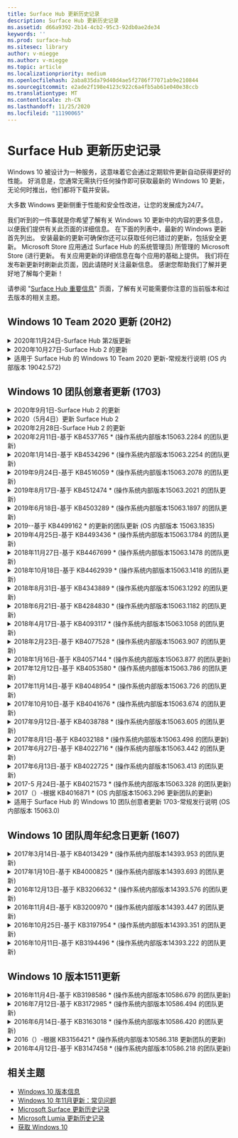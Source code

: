 ```yaml
---
title: Surface Hub 更新历史记录
description: Surface Hub 更新历史记录
ms.assetid: d66a9392-2b14-4cb2-95c3-92db0ae2de34
keywords: ''
ms.prod: surface-hub
ms.sitesec: library
author: v-miegge
ms.author: v-miegge
ms.topic: article
ms.localizationpriority: medium
ms.openlocfilehash: 2aba835da79d40d4ae5f2786f77071ab9e210844
ms.sourcegitcommit: e2ade2f198e4123c922c6a4fb5ab61e040e38ccb
ms.translationtype: MT
ms.contentlocale: zh-CN
ms.lasthandoff: 11/25/2020
ms.locfileid: "11190065"
---
```

# Surface Hub 更新历史记录

Windows 10 被设计为一种服务，这意味着它会通过定期软件更新自动获得更好的性能。 好消息是，您通常无需执行任何操作即可获取最新的 Windows 10 更新，无论何时推出，他们都将下载并安装。

大多数 Windows 更新侧重于性能和安全性改进，让您的发展成为24/7。

我们听到的一件事就是你希望了解有关 Windows 10 更新中的内容的更多信息，以便我们提供有关此页面的详细信息。 在下面的列表中，最新的 Windows 更新首先列出。 安装最新的更新可确保你还可以获取任何已错过的更新，包括安全更新。 Microsoft Store 应用通过 Surface Hub 的系统管理员) 所管理的 Microsoft Store (进行更新。 有关应用更新的详细信息在每个应用的基础上提供。
我们将在发布新更新时刷新此页面，因此请随时关注最新信息。 感谢您帮助我们了解并更好地了解每个更新！

请参阅 "[Surface Hub 重要信息](https://support.microsoft.com/products/surface-devices/surface-hub)" 页面，了解有关可能需要你注意的当前版本和过去版本的相关主题。

## Windows 10 Team 2020 更新 (20H2) 

<details>
<summary>2020年11月24日-Surface Hub 第2版更新</summary>

此更新特定于 Surface Hub 2，并提供如下所述的驱动程序和固件更新：

* 表面 SMC 固件更新-3.91.139。0
  * 改善连接备用的可靠性。
* Surface 触控固件更新-3.91.139。0
  * 改善连接待机触摸响应。
* Surface USB 音频固件更新-3.91.139。0
* Surface Pen 固件更新-3.91.139。0
</details>

<details>
<summary>2020年10月27日-Surface Hub 2 的更新</summary>

此更新特定于 Surface Hub 2，并提供如下所述的驱动程序和固件更新：

* Surface System 聚合器固件更新-4.14.139。0
* Surface UEFI 更新-694.3386.768。0
</details>

<details>
<summary>适用于 Surface Hub 的 Windows 10 Team 2020 更新-常规发行说明 (OS 内部版本 19042.572) </summary>

对 Surface Hub 的此更新包括质量改进和安全修补程序。 在 "[windows 10 Team 2020 更新](https://docs.microsoft.com/surface-hub/surface-hub-2020-update-whats-new)" 的 "新增功能" 页面上注明 Surface Hub 的关键更新，但尚未在[Windows 10 更新历史记录](https://support.microsoft.com/help/4581839/windows-10-update-history)中列出。

请参阅 "[安装 Windows 10 Team 2020 更新](https://docs.microsoft.com/surface-hub/surface-hub-2020-update)" 页面，了解有关按区域、分发方法和设备类型更新可用性的详细信息。
</details>

## Windows 10 团队创意者更新 (1703) 

<details>
<summary>2020年9月1日-Surface Hub 2 的更新</summary>

此更新特定于 Surface Hub 2，并提供如下所述的驱动程序和固件更新：

* 表面 SMC 固件更新-1.177.139。0
  * 改进了字段修复方案。
* Surface SSD 固件更新-5.14.139。0
  * 提高系统稳定性。
* Surface 串口集线器驱动程序-9.40.139。0
  * 提高系统稳定性。
</details>

<details>
<summary>2020（5月4日）更新 Surface Hub 2</summary>

此更新特定于 Surface Hub 2，并提供如下所述的驱动程序和固件更新：

* Surface USB 音频驱动程序-15.3.6。0
  * 改善方向音频性能。
* 英特尔 (R) 显示音频驱动程序-10.27.0。5
  * 改进屏幕共享方案。
* 英特尔 (R) 图形驱动程序-26.20.100.7263
  * 提高系统稳定性。
* Surface System 驱动程序-1.7.139。0
  * 提高系统稳定性。
* 表面 SMC 固件更新-1.176.139。0
  * 提高系统稳定性。
</details>

<details>
<summary>2020年2月28日-Surface Hub 2 的更新</summary>

此更新特定于 Surface Hub 2，并提供如下所述的驱动程序和固件更新：

* Surface Integration 驱动程序-13.46.139。0 
  * 改善显示亮度方案。
* Intel (R) 管理引擎接口驱动程序-1914.12.0.1256
  * 提高系统稳定性。
* 表面 SMC 固件更新-1.161.139。0
  * 改善笔的电池性能。
* Surface UEFI 更新-694.2938.768。0
  * 提高系统稳定性。
</details>

<details>
<summary>2020年2月11日-基于 KB4537765 * (操作系统内部版本15063.2284 的团队更新) </summary>

对 Surface Hub 的此更新包括质量改进和安全修补程序。 在 [Windows 10 更新历史记录](https://support.microsoft.com/help/4018124/windows-10-update-history)中尚未概括介绍 Surface Hub 的关键更新，包括：

* 解决了 Skype for Business 通话期间，其他参与者无法听到集线器2的问题。
* 提高 Surface Hub 上某些阿拉伯语、希伯来语和其他 RTL 语言使用方案的可靠性。

请参阅 [Surface Hub 管理员指南](https://docs.microsoft.com/surface-hub/) ，了解如何启用/禁用设备功能和服务。
*[KB4537765](https://support.microsoft.com/help/4537765)
</details>

<details>
<summary>2020年1月14日-基于 KB4534296 * (操作系统内部版本15063.2254 的团队更新) </summary>

对 Surface Hub 的此更新包括质量改进和安全修补程序。 在 [Windows 10 更新历史记录](https://support.microsoft.com/help/4018124/windows-10-update-history)中尚未概括介绍 Surface Hub 的关键更新，包括：

* 解决 Microsoft Surface Hub 2 的日志收集问题。

请参阅 [Surface Hub 管理员指南](https://docs.microsoft.com/surface-hub/) ，了解如何启用/禁用设备功能和服务。
*[KB4534296](https://support.microsoft.com/help/4534296)
</details>

<details>
<summary>2019年9月24日-基于 KB4516059 * (操作系统内部版本15063.2078 的团队更新) </summary>

对 Surface Hub 的此更新包括质量改进和安全修补程序。 在 [Windows 10 更新历史记录](https://support.microsoft.com/help/4018124/windows-10-update-history)中尚未概括介绍 Surface Hub 的关键更新，包括：

 * 更新到 Surface Hub 2 恢复设置页面，准确反映恢复选项。
 * 更新到 Surface Hub 2 的 "欢迎" 屏幕以改善设备 recognizability。
 * 解决 Windows 团队 shell 后台显示错误的问题。
 * 解决了使用 MDM 策略配置时 "开始" 菜单布局的持久性问题。
 * 修复了浏览某些内部网站时发生的 Microsoft Edge 中的问题。
 * 修复了在全屏模式下进行演示时出现的 Skype for business 问题。

请参阅 [Surface Hub 管理员指南](https://docs.microsoft.com/surface-hub/) ，了解如何启用/禁用设备功能和服务。
*[KB4503289](https://support.microsoft.com/help/4503289)
</details>

<details>
<summary>2019年8月17日-基于 KB4512474 * (操作系统内部版本15063.2021 的团队更新) </summary>

对 Surface Hub 的此更新包括质量改进和安全修补程序。 在 [Windows 10 更新历史记录](https://support.microsoft.com/help/4018124/windows-10-update-history)中尚未概括介绍 Surface Hub 的关键更新，包括：

 * 确保集线器2的视频输出默认为 "重复" 模式。
 * 提高了 Surface Hub 上的一些阿拉伯语语言使用方案的可靠性。

请参阅 [Surface Hub 管理员指南](https://docs.microsoft.com/surface-hub/) ，了解如何启用/禁用设备功能和服务。
*[KB4503289](https://support.microsoft.com/help/4503289)
 </details>

<details>
<summary>2019年6月18日-基于 KB4503289 * (操作系统内部版本15063.1897 的团队更新) </summary>

对 Surface Hub 的此更新包括质量改进和安全修补程序。 在 [Windows 10 更新历史记录](https://support.microsoft.com/help/4018124/windows-10-update-history)中尚未概括介绍 Surface Hub 的关键更新，包括：

* 解决了阻止用户使用 Azure Active Directory 帐户登录到 Microsoft Surface Hub 设备的问题。 出现此问题的原因是以前的会话未成功结束。
* 将对 TLS 1.2 连接的支持添加到设备帐户设置方案中的标识提供程序和 Exchange。
* 修复了在集线器2上的硬件诊断应用的可靠性。 
* 修复以改进对集线器2的首次运行设置体验的一致性。 

请参阅 [Surface Hub 管理员指南](https://docs.microsoft.com/surface-hub/) ，了解如何启用/禁用设备功能和服务。
*[KB4503289](https://support.microsoft.com/help/4503289)
</details>

<details>
<summary>2019--基于 KB4499162 * 的更新的团队更新 (OS 内部版本 15063.1835) </summary>

对 Surface Hub 的此更新包括质量改进和安全修补程序。 在 [Windows 10 更新历史记录](https://support.microsoft.com/help/4018124/windows-10-update-history)中尚未概括介绍 Surface Hub 的关键更新，包括：

* 确保在启用 "使用设备帐户凭据" 功能后，不提示 Surface Hub 用户输入代理凭据。
* 解决了由于音频/视频未使用正确的代理而导致 Skype 连接无法定期失败的问题。
* 在 Skype for Business 中添加对 TLS 1.2 的支持。
* 当 Skype 服务器已禁用 TLS 1.0 或 TLS 1.1 时，解决 Skype 客户端中的 SIP 连接故障。

请参阅 [Surface Hub 管理员指南](https://docs.microsoft.com/surface-hub/) ，了解如何启用/禁用设备功能和服务。
*[KB4499162](https://support.microsoft.com/help/4499162)
</details>

<details>
<summary>2019年4月25日-基于 KB4493436 * (操作系统内部版本15063.1784 的团队更新) </summary>

对 Surface Hub 的此更新包括质量改进和安全修补程序。 在 [Windows 10 更新历史记录](https://support.microsoft.com/help/4018124/windows-10-update-history)中尚未概括介绍 Surface Hub 的关键更新，包括：

* 解决与 Surface Hub 连接的某些 USB 设备的视频和音频同步问题。

请参阅 [Surface Hub 管理员指南](https://docs.microsoft.com/surface-hub/) ，了解如何启用/禁用设备功能和服务。
*[KB4493436](https://support.microsoft.com/help/4493436)
</details>

<details>
<summary>2018年11月27日-基于 KB4467699 * (操作系统内部版本15063.1478 的团队更新) </summary>

对 Surface Hub 的此更新包括质量改进和安全修补程序。 在 [Windows 10 更新历史记录](https://support.microsoft.com/help/4018124/windows-10-update-history)中尚未概括介绍 Surface Hub 的关键更新，包括：

* 解决了阻止某些用户 Signing-In "我的会议和文件" 的问题。

请参阅 [Surface Hub 管理员指南](https://docs.microsoft.com/surface-hub/) ，了解如何启用/禁用设备功能和服务。
*[KBKB4467699](https://support.microsoft.com/help/KB4467699)
</details>

<details>
<summary>2018年10月18日-基于 KB4462939 * (操作系统内部版本15063.1418 的团队更新) </summary>

对 Surface Hub 的此更新包括质量改进和安全修补程序。 在 [Windows 10 更新历史记录](https://support.microsoft.com/help/4018124/windows-10-update-history)中尚未概括介绍 Surface Hub 的关键更新，包括：

* Skype for Business 修补程序： 
  * 解决从睡眠状态恢复时的 Skype for Business 连接问题
  * 解决了在设备连接到 Internet 时的 Skype for Business 网络连接问题
  * 解决从目录中搜索用户时的 Skype for Business 崩溃问题
* 解决了在企业代理环境中中心错误地报告 "无 Internet 连接" 的问题。
* 实施了一项功能，使客户能够通过新的白板体验。

请参阅 [Surface Hub 管理员指南](https://docs.microsoft.com/surface-hub/) ，了解如何启用/禁用设备功能和服务。
*[KB4462939](https://support.microsoft.com/help/4462939)
</details>

<details>
<summary>2018年8月31日-基于 KB4343889 * (操作系统内部版本15063.1292 的团队更新) </summary>

对 Surface Hub 的此更新包括质量改进和安全修补程序。 在 [Windows 10 更新历史记录](https://support.microsoft.com/help/4018124/windows-10-update-history)中尚未概括介绍 Surface Hub 的关键更新，包括：

* 添加对 Microsoft 团队的支持
* 解决 Intune 注册的任务管理问题
* 使管理员能够为中心禁用即时消息和电子邮件服务
* 针对 Surface Hub Skype for Business 应用程序的其他 bug 修复和可靠性改进

请参阅 [Surface Hub 管理员指南](https://docs.microsoft.com/surface-hub/) ，了解如何启用/禁用设备功能和服务。
*[KB4343889](https://support.microsoft.com/help/4343889)
</details>

<details>
<summary>2018年6月21日-基于 KB4284830 * (操作系统内部版本15063.1182 的团队更新) </summary>

对 Surface Hub 的此更新包括质量改进和安全修补程序。 在 [Windows 10 更新历史记录](https://support.microsoft.com/help/4018124/windows-10-update-history)中尚未概括介绍 Surface Hub 的关键更新，包括：

* 在 EMEA 地区对 GDPR 要求的支持的遥测更改

请参阅 [Surface Hub 管理员指南](https://docs.microsoft.com/surface-hub/) ，了解如何启用/禁用设备功能和服务。
*[KB4284830](https://support.microsoft.com/help/KB4284830)
</details>

<details>
<summary>2018年4月17日-基于 KB4093117 * (操作系统内部版本15063.1058 的团队更新) </summary>

对 Surface Hub 的此更新包括质量改进和安全修补程序。 在 [Windows 10 更新历史记录](https://support.microsoft.com/help/4018124/windows-10-update-history)中尚未概括介绍 Surface Hub 的关键更新，包括：

* 解决有线投影问题
* 为特定 MDM (移动设备管理) 策略启用批量更新
* 解决国际电话的电话拨号程序问题
* 解决两个 Surface Hub 加入同一会议时的图像解析问题
* 解决) 证书处理错误的 OMS (操作管理套件
* 解决了在会话结束时清理的安全问题
* 解决在将 Surface Hub 指定到通道149到165时的 Miracast 问题
  * 由于地区政府的规定，频道149至165将继续在欧洲、日本或以色列不可用

请参阅 [Surface Hub 管理员指南](https://docs.microsoft.com/surface-hub/) ，了解如何启用/禁用设备功能和服务。
*[KB4093117](https://support.microsoft.com/help/4093117)
</details>

<details>
<summary>2018年2月23日-基于 KB4077528 * (操作系统内部版本15063.907 的团队更新) </summary>

对 Surface Hub 的此更新包括质量改进和安全修补程序。 在 [Windows 10 更新历史记录](https://support.microsoft.com/help/4018124/windows-10-update-history)中尚未概括介绍 Surface Hub 的关键更新，包括：

* 解决了未正确应用 MDM 设置的问题
* 改进的清理过程

请参阅 [Surface Hub 管理员指南](https://docs.microsoft.com/surface-hub/) ，了解如何启用/禁用设备功能和服务。
*[KB4077528](https://support.microsoft.com/help/4077528)
</details>

<details>
<summary>2018年1月16日-基于 KB4057144 * (操作系统内部版本15063.877 的团队更新) </summary>

对 Surface Hub 的此更新包括质量改进和安全修补程序。 在 [Windows 10 更新历史记录](https://support.microsoft.com/help/4018124/windows-10-update-history)中尚未概括介绍 Surface Hub 的关键更新，包括：

* 通过 MDM 添加管理 "开始" 菜单磁贴布局的功能
* 有关密码旋转配置的 MDM 错误修复

请参阅 [Surface Hub 管理员指南](https://docs.microsoft.com/surface-hub/) ，了解如何启用/禁用设备功能和服务。
*[KB4057144](https://support.microsoft.com/help/4057144)
</details>

<details>
<summary>2017年12月12日-基于 KB4053580 * (操作系统内部版本15063.786 的团队更新) </summary>

对 Surface Hub 的此更新包括质量改进和安全修补程序。 在 [Windows 10 更新历史记录](https://support.microsoft.com/help/4018124/windows-10-update-history)中尚未概括介绍 Surface Hub 的关键更新，包括：

* 解决 Skype for Business 通话期间 (撕裂或闪烁) 相机视频闪烁
* 解决了通知中心 SSD ID 问题

请参阅 [Surface Hub 管理员指南](https://docs.microsoft.com/surface-hub/) ，了解如何启用/禁用设备功能和服务。
*[KB4053580](https://support.microsoft.com/help/4053580)
</details>

<details>
<summary>2017年11月14日-基于 KB4048954 * (操作系统内部版本15063.726 的团队更新) </summary>

对 Surface Hub 的此更新包括质量改进和安全修补程序。 在 [Windows 10 更新历史记录](https://support.microsoft.com/help/4018124/windows-10-update-history)中尚未概括介绍 Surface Hub 的关键更新，包括：

* 允许客户使用 MDM 策略启用 802.1 x 有线网络身份验证的功能更新。
* 一个功能更新，使用户可以在打开文件时动态选择其选择的应用程序。
* 修复：确保结束会话清理完全删除用户帐户和设备之间的所有连接。
* 改善清理时间以及 Miracast 连接时间的性能修复。
* 在广告 hock 会议期间引入了轻松的身份验证利用率。
* 修复：确保服务组件使用在设备上配置的同一代理。
* 减少并更全面地保护设备传输的遥测，从而减少带宽利用率。
* 启用允许用户在会议结束后向 Microsoft 提供反馈的功能。

请参阅 [Surface Hub 管理员指南](https://docs.microsoft.com/surface-hub/) ，了解如何启用/禁用设备功能和服务。
*[KB4048954](https://support.microsoft.com/help/4048954)
</details>

<details>
<summary>2017年10月10日-基于 KB4041676 * (操作系统内部版本15063.674 的团队更新) </summary>

对 Surface Hub 的此更新包括质量改进和安全修补程序。 在 [Windows 10 更新历史记录](https://support.microsoft.com/help/4018124/windows-10-update-history)中尚未概括介绍 Surface Hub 的关键更新，包括：

* Skype for Business
  * 解决了在从睡眠状态恢复时需要重新启动设备的问题。
  * 修复了外部联系人无法通过 Skype Online 中心帐户解决的问题。
* PowerPoint
  * 修复了某些 PowerPoint 演示文稿无法在中心上进行投影的问题。
* 常规
  * 修复以解决系统管理员无法禁用 USB 端口的问题。

*[KB4041676](https://support.microsoft.com/help/4041676)
</details>

<details>
<summary>2017年9月12日-基于 KB4038788 * (操作系统内部版本15063.605 的团队更新)  </summary>

对 Surface Hub 的此更新包括质量改进和安全修补程序。 在 [Windows 10 更新历史记录](https://support.microsoft.com/help/4018124/windows-10-update-history)中尚未概括介绍 Surface Hub 的关键更新，包括：

* 安全性
  * 解决从睡眠唤醒设备时 Bitlocker 的问题。
* 常规
  * 减少设备运行状况遥测的频率/数量，从而提高系统性能。
  * 修复了阻止设备收集系统日志的问题。

*[KB4038788](https://support.microsoft.com/help/4038788)
</details>

<details>
<summary>2017年8月1日-基于 KB4032188 * (操作系统内部版本15063.498 的团队更新) </summary>

* Skype for Business 
  * 解决了 Skype for Business Sign-In 问题，需要重试或重新启动系统。
  * 解决了不正确显示的 Skype for Business 会议时间。
  * 改进 Surface Hub Skype for business 可靠性的修补程序。

*[KB4032188](https://support.microsoft.com/help/4032188)
</details>

<details>
<summary>2017年6月27日-基于 KB4022716 * (操作系统内部版本15063.442 的团队更新) </summary>

对 Surface Hub 的此更新包括质量改进和安全修补程序。 在 [Windows 10 更新历史记录](https://support.microsoft.com/help/4018124/windows-10-update-history)中尚未概括介绍 Surface Hub 的关键更新，包括：

* 地址 NVIDIA 驱动程序崩溃可能会导致睡眠 84 "Surface Hub 断电，需要手动重启。
* 解决了某些应用无法在 84 "Surface Hub" 上启动的问题。

*[KB4022716](https://support.microsoft.com/help/4022716)
</details>

<details>
<summary>2017年6月13日-基于 KB4022725 * (操作系统内部版本15063.413 的团队更新) </summary>

对 Surface Hub 的此更新包括质量改进和安全修补程序。 在 [Windows 10 更新历史记录](https://support.microsoft.com/help/4018124/windows-10-update-history)中尚未概括介绍 Surface Hub 的关键更新，包括：

* 常规
  * 已解决笔墨迹丢弃的笔问题
  * 解决了导致 "清理" 会议时间延长的问题

*[KB4022725](https://support.microsoft.com/help/4022725)
</details>

<details>
<summary>2017-5 月24日-基于 KB4021573 * (操作系统内部版本15063.328 的团队更新) </summary>

对 Surface Hub 的此更新包括质量改进和安全修补程序。 在 [Windows 10 更新历史记录](https://support.microsoft.com/help/4018124/windows-10-update-history)中尚未概括介绍 Surface Hub 的关键更新，包括：

* 常规
  * 更新问题时，解决了代理设置保留问题

*[KB4021573](https://support.microsoft.com/help/4021573)
</details>

<details>
<summary>2017（）-根据 KB4016871 * (OS 内部版本15063.296 更新团队的更新) </summary>

对 Surface Hub 的此更新包括质量改进和安全修补程序。 在 [Windows 10 更新历史记录](https://support.microsoft.com/help/4018124/windows-10-update-history)中尚未概括介绍 Surface Hub 的关键更新，包括：

* 常规
  * 解决的睡眠/唤醒周期问题
  * 解决了多个重置和恢复问题
  * 解决 "更新历史记录" 选项卡问题
  * 已解决的 Miracast 服务启动问题
* 应用
  * 修复了应用包更新错误

*[KB4016871](https://support.microsoft.com/help/4016871)
</details>

<details>
<summary>适用于 Surface Hub 的 Windows 10 团队创意者更新 1703-常规发行说明 (OS 内部版本 15063.0) </summary>

对 Surface Hub 的此更新包括质量改进和安全修补程序。 在 [Windows 10 更新历史记录](https://support.microsoft.com/help/4018124/windows-10-update-history)中尚未概括介绍 Surface Hub 的关键更新，包括：

* 发展大屏幕体验 
  * 改进了欢迎和开始的会议轮播
  * 直接从 "开始" 菜单加入会议和结束会话
  * 在会话期间应用可以更好地利用屏幕
  * 简化的 Skype 控件
  * 改进了提供反馈的机制
* 访问我的个人内容 *
  * 欢迎或开始个人单一登录
  * 直接从 "开始" 菜单加入会议和结束会话
  * 通过 OneDrive for business 直接从 "开始" 访问个人文件
  * 预填充的与会者登录
  * 通过 "身份验证器" 应用简化的身份验证流 * *
* 部署 & 易管理性 
  * 通过批量预配简化了 OOBE 体验
  * 基于云的设备恢复服务
  * 企业客户端证书支持
  * 改进了代理凭据支持
  * 已添加和/improved Skype 服务质量 (QoS) 配置支持
  * 添加了在 "设置" 中设置默认设备音量的功能
  * 改进了针对 Surface Hub[设置](https://docs.microsoft.com/surface-hub/remote-surface-hub-management)的 MDM 支持
* 提高了安全性 
  * 已添加限制仅限 BitLocker 的 USB 驱动器的功能
  * 添加了通过 MDM 禁用 USB 端口的功能
  * 已添加在超时时禁用 "恢复会话" 功能的功能
  * 有线 802.1 x 支持添加
* 音频和投影
  * 杜比音频 "人体学扬声器" 增强功能
  * 在 Skype for Business 通话期间，减少了使用笔时的 "笔点击" 声音
  * 添加了对 Miracast 基础结构连接的支持
* 可靠性和性能修复程序
  * 解决了多个重置和恢复问题
  * 利用客户证书时已解决 Surface Hub Exchange 身份验证问题
  * 改进了 Wi-Fi 网络连接和凭据稳定性
  * 修复了视频播放期间的 "Miracast 音频" 弹出和同步问题
  * 用于禁用自动连接行为的包含设置

* 单一登录功能需要使用 Office365 和 OneDrive for business * * 请参阅管理员指南了解服务要求

</details>

## Windows 10 团队周年纪念日更新 (1607) 

<details>
<summary>2017年3月14日-基于 KB4013429 * (操作系统内部版本14393.953 的团队更新) </summary>

对 Surface Hub 的此更新包括质量改进和安全修补程序。 在 [Windows 10 更新历史记录](https://support.microsoft.com/help/4018124/windows-10-update-history)中尚未概括介绍 Surface Hub 的关键更新，包括：

* 常规
  * 文件资源管理器的安全修补程序阻止导航到受限制的文件位置
* Skype for Business
  * 在基于远程桌面的屏幕共享中修复到地址延迟

*[KB4013429](https://support.microsoft.com/help/4013429)
</details>

<details>
<summary>2017年1月10日-基于 KB4000825 * (操作系统内部版本14393.693 的团队更新) </summary>

对 Surface Hub 的此更新包括质量改进和安全修补程序。 在 [Windows 10 更新历史记录](https://support.microsoft.com/help/4018124/windows-10-update-history)中尚未概括介绍 Surface Hub 的关键更新，包括：

* 支持选择用于物理日语键盘的106/109 键盘布局

*[KB4000825](https://support.microsoft.com/help/4000825)
</details>

<details>
<summary>2016年12月13日-基于 KB3206632 * (操作系统内部版本14393.576 的团队更新) </summary>

对 Surface Hub 的此更新包括质量改进和安全修补程序。 在 [Windows 10 更新历史记录](https://support.microsoft.com/help/4018124/windows-10-update-history)中尚未概括介绍 Surface Hub 的关键更新，包括：

* 解决有线连接音频失真问题

*[KB3206632](https://support.microsoft.com/help/3206632)
</details>

<details>
<summary>2016年11月4日-基于 KB3200970 * (操作系统内部版本14393.447 的团队更新) </summary>

此更新到 Windows 10 团队周年纪念更新 (版本 1607) 用于 Surface Hub，包括质量改进和安全修补程序。 在 [Windows 10 更新历史记录](https://support.microsoft.com/help/4018124/windows-10-update-history)中尚未概括介绍 Surface Hub 的关键更新，包括：

* 用于改进可靠性的 Skype for Business 缺陷修复程序

*[KB3200970](https://support.microsoft.com/help/3200970)
</details>

<details>
<summary>2016年10月25日-基于 KB3197954 * (操作系统内部版本14393.351 的团队更新) </summary>

对 Surface Hub 的此更新包括质量改进和安全修补程序。 在 [Windows 10 更新历史记录](https://support.microsoft.com/help/4018124/windows-10-update-history)中尚未概括介绍 Surface Hub 的关键更新，包括：

* 支持操作系统和 Bios 中的新睡眠功能，以减少 Surface Hub 的电源消耗并提高其长期可靠性
* 常规
  * 解决屏幕键盘有时不会出现的情况
  * 解决打开计划会议时偶尔出现的白板应用程序切换
  * 解决了在重置设备后阻止管理员更改本地管理员密码的问题
  * 在设备重置期间，BIOS 更改解决了状态栏跟踪问题
  * UEFI 更新解决断电问题

*[KB3197954](https://support.microsoft.com/help/3197954)
</details>

<details>
<summary>2016年10月11日-基于 KB3194496 * (操作系统内部版本14393.222 的团队更新) </summary>

此更新将 Windows 10 团队周年更新带入 Surface Hub，包括质量改进和安全修补程序。  (设备安装后，将运行 Windows 10 版本1607。对 Surface Hub ) 关键更新，在 [Windows 10 更新历史记录](https://support.microsoft.com/help/4018124/windows-10-update-history)中尚未列出，包括：

* Skype for Business
  * 加入会议时的性能改进，包括使用联盟帐户加入会议时的问题
  * 基于视频的屏幕共享 (VBSS) 支持现在可在 Surface Hub 的 Skype for business 上使用
  * 解决了5分钟的空闲时间问题后已断开连接
  * 解决了 Skype 集线器到集线器屏幕共享故障
  * 对 Skype 视频的改进，包括：
    * 在具有多个视频演示者的会议期间丢失视频
    * 通话过程中的视频裁剪
    * 其他参与者无法显示的传出呼叫视频
  * UPN 登录错误的解决问题
  * 在使用会话初始协议 (SIP) 通话期间解决了使用拨号盘的问题
* 白板
  * 用户现在可以通过 "共享" 功能，使用 OneDrive online 服务 (保存和撤回白板会话) 
  * 改进了从 dock 中删除笔时的启动白板
* 应用
  * 预安装 OneDrive 应用，用于访问个人和工作文件
  * 预安装的照片应用，查看照片和视频
  * 预安装的 PowerBI 应用，用于查看仪表板
  * Office 应用（Word、Excel、PowerPoint）都支持墨迹
  * Surface Hub 上的边缘现在支持基于 Flash 的网站
* 常规
  * 已启用音频设备选择 (使用外部音频设备连接的 Surface Hub) 
  * 已支持 DisplayPort 输出连接器上的 HDCP 支持
  * 系统 UI 更改为可用性优化设置 (有关其他详细信息，请参阅 [用户和管理员指南](https://www.microsoft.com/surface/support/surface-hub)) 
  * Bug 修复和性能优化，可加速 Azure Active Directory 登录流
  * 显著改进了重置和还原 Surface Hub 所需的时间
  * 已在设置内添加了 Windows Defender UI
  * 改进的 UX 触摸开始
  * 通过 Miracast 支持的设备支持超过1080p 的无线投影支持
  * 已解决启动时出现 "没有 internet 连接" 和 "约会可能已过期" 的错误通知状态
  * 改进了屏幕键盘的可靠性
  * 有关使用 Windows 映像 & 配置设计器 (ICD) 和改进的针对 Operations Management Suite (OMS 的 Surface Hub 监控解决方案的更多支持。) 

*[KB3194496](https://support.microsoft.com/help/3194496)
</details>

## Windows 10 版本1511更新

<details>
<summary>2016年11月4日-基于 KB3198586 * (操作系统内部版本10586.679 的团队更新) </summary>

对 Windows 10 Team (版本 1511) 到 Surface Hub 的此更新包括在 [Windows 10 更新历史记录](https://support.microsoft.com/help/4018124/windows-10-update-history)中概括的质量改进和安全修补程序。 此更新中没有特定于 Surface Hub 的项目。

*[KB3198586](https://support.microsoft.com/help/3198586)
</details>

<details>
<summary>2016年7月12日-基于 KB3172985 * (操作系统内部版本10586.494 的团队更新) </summary>

此更新包括质量改进和安全修补程序。 此更新中未引入任何新的操作系统功能。 特定于 Surface Hub 的关键更改 (那些尚未包含在 [Windows 10 更新历史记录](https://support.microsoft.com/help/4018124/windows-10-update-history)) 中的内容，包括：

* 修复了导致 Windows 系统崩溃的问题
* 修复了导致重复边缘崩溃的问题
* 修复了导致预关闭服务崩溃的问题
* 修复了会话后无法正确删除某些应用数据的问题
* 更新了 Broadcom NFC 驱动程序以提高 NFC 性能
* 更新了 Marvell Wi-Fi 驱动程序以提高 Miracast 性能
* 已更新的 Nvidia 驱动程序，可修复 84 "Surface Hub 设备显示暗淡或模糊内容的显示 bug
* 修复了许多 Skype for Business 问题，包括： 
  * 导致 Skype for Business 在会议期间断开连接的问题
  * 当会议组织者在联合配置中时，用户无法加入会议的问题
  * 启用 Skype for Business 应用程序共享
  * 导致 Skype 应用程序崩溃的问题
* 在 "设置" 中添加了提示，通知用户当设备重置在完成之前中断时，操作系统可能会损坏

*[KB3172985](https://support.microsoft.com/help/3172985)
</details>

<details>
<summary>2016年6月14日-基于 KB3163018 * (操作系统内部版本10586.420 的团队更新) </summary>

对 Surface Hub 的此更新包括质量改进和安全修补程序。 此更新中未引入任何新的操作系统功能。 在 [Windows 10 更新历史记录](https://support.microsoft.com/help/4018124/windows-10-update-history)中尚未概括介绍 Surface Hub 的关键更新，包括：

* 受限制的版本。 有关 Surface Hub 特定程序包详细信息，请参阅2016年7月12日- [KB3172985](https://support.microsoft.com/en-us/help/3172985) (操作系统内部版本 10586.494) 

*[KB3163018](https://support.microsoft.com/help/3163018)
</details>

<details>
<summary>2016（）-根据 KB3156421 * (操作系统内部版本10586.318 更新团队的更新) </summary>

对 Surface Hub 的此更新包括质量改进和安全修补程序。 此更新中未引入任何新的操作系统功能。 在 [Windows 10 更新历史记录](https://support.microsoft.com/help/4018124/windows-10-update-history)中尚未概括介绍 Surface Hub 的关键更新，包括：

* 修复了阻止某些应用商店应用 (OneDrive) 安装的问题
* 修复了导致触摸输入停止在应用程序中响应的问题

*[KB3156421](https://support.microsoft.com/help/3156421)
</details>

<details>
<summary>2016年4月12日-基于 KB3147458 * (操作系统内部版本10586.218 的团队更新) </summary>

对 Surface Hub 的此更新包括质量改进和安全修补程序。 此更新中未引入任何新的操作系统功能。 在 [Windows 10 更新历史记录](https://support.microsoft.com/help/4018124/windows-10-update-history)中尚未概括介绍 Surface Hub 的关键更新，包括：

* 修复了无法在会话之间正确重置卷级别的问题

*[KB3147458](https://support.microsoft.com/help/3147458)
</details>

## 相关主题

* [Windows 10 版本信息](https://go.microsoft.com/fwlink/p/?LinkId=724328)
* [Windows 10 年11月更新：常见问题](https://windows.microsoft.com/windows-10/windows-update-faq)
* [Microsoft Surface 更新历史记录](https://go.microsoft.com/fwlink/p/?LinkId=724327)
* [Microsoft Lumia 更新历史记录](https://go.microsoft.com/fwlink/p/?LinkId=785968)
* [获取 Windows 10](https://go.microsoft.com/fwlink/p/?LinkId=616447)
